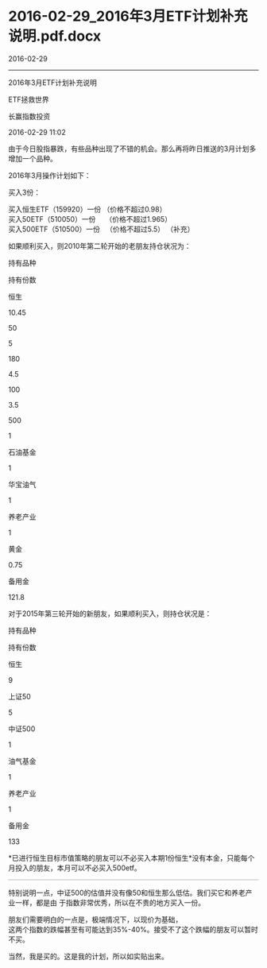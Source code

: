 # 2016-02-29_2016年3月ETF计划补充说明.pdf.docx

2016-02-29

----

2016年3⽉ETF计划补充说明

ETF拯救世界

⻓赢指数投资

2016\-02\-29 11:02

由于今⽇股指暴跌，有些品种出现了不错的机会。那么再将昨⽇推送的3⽉计划多增加⼀个品种。

2016年3⽉操作计划如下：

买⼊3份：

买⼊恒⽣ETF（159920）⼀份 （价格不超过0\.98）  
买⼊50ETF（510050）⼀份     （价格不超过1\.965）  
买⼊500ETF（510500）⼀份   （价格不超过5\.5） （补充）

如果顺利买⼊，则2010年第⼆轮开始的⽼朋友持仓状况为：

持有品种

持有份数

恒⽣

10\.45

50

5

180

4\.5

100

3\.5

500

1

⽯油基⾦

1

华宝油⽓

1

养⽼产业

1

⻩⾦

0\.75

备⽤⾦

121\.8

对于2015年第三轮开始的新朋友，如果顺利买⼊，则持仓状况是：

持有品种

持有份数

恒⽣

9

上证50

5

中证500

1

油⽓基⾦

1

养⽼产业

1

备⽤⾦

133

\*已进⾏恒⽣⽬标市值策略的朋友可以不必买⼊本期1份恒⽣\*没有本⾦，只能每个⽉投⼊的朋友，本⽉可以不必买⼊500etf。

![](data:image/png;base64,iVBORw0KGgoAAAANSUhEUgAACNQAAAAICAIAAAC0g6deAAAACXBIWXMAAA7EAAAOxAGVKw4bAAAAt0lEQVR4nO3cMQqDQBRFUQfUykaU2YmNiPu0cwHuzlomIXEFSWCYcE71y9s/+GHf9+plHMcKAAAAAAAAPtV1Xdi2LXcGAAAAAAAAxYsxTtNkfAIAAAAAAOBbMcZ5nlNK9/jU9/26rrmrAAAAAAAAKFJd1yGEe3wahmFZlqZpclcBAAAAAABQtnAch+UJAAAAAACAnwjnebZtmzsDAAAAAACAUqWUrut6HuH9ei93DwAAAAAAAH/iARdUId6byC68AAAAAElFTkSuQmCC)

特别说明⼀点，中证500的估值并没有像50和恒⽣那么低估。我们买它和养⽼产业⼀样，都是由 于指数⾮常优秀，所以在不贵的地⽅买⼊⼀份。

朋友们需要明⽩的⼀点是，极端情况下，以现价为基础，  
这两个指数的跌幅甚⾄有可能达到35%\-40%。接受不了这个跌幅的朋友可以暂时不买。

当然，我是买的。这是我的计划，所以如实贴出来。

